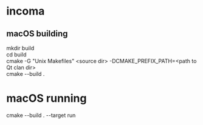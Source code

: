# incoma

## macOS building

mkdir build  
cd build  
cmake -G "Unix Makefiles" &lt;source dir&gt; -DCMAKE_PREFIX_PATH=&lt;path to Qt clan dir&gt;  
cmake --build .  

# macOS running
cmake --build . --target run  
